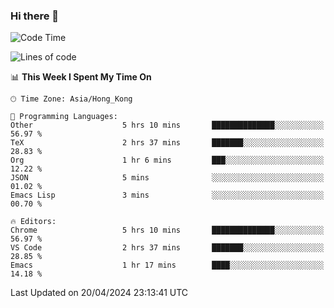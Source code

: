 ### Hi there 👋

<!--
**nicehiro/nicehiro** is a ✨ _special_ ✨ repository because its `README.md` (this file) appears on your GitHub profile.

Here are some ideas to get you started:

- 🔭 I’m currently working on ...
- 🌱 I’m currently learning ...
- 👯 I’m looking to collaborate on ...
- 🤔 I’m looking for help with ...
- 💬 Ask me about ...
- 📫 How to reach me: ...
- 😄 Pronouns: ...
- ⚡ Fun fact: ...
-->

<!--START_SECTION:waka-->
![Code Time](http://img.shields.io/badge/Code%20Time-313%20hrs%2040%20mins-blue)

![Lines of code](https://img.shields.io/badge/From%20Hello%20World%20I%27ve%20Written-2.6%20million%20lines%20of%20code-blue)

📊 **This Week I Spent My Time On** 

```text
🕑︎ Time Zone: Asia/Hong_Kong

💬 Programming Languages: 
Other                    5 hrs 10 mins       ██████████████░░░░░░░░░░░   56.97 % 
TeX                      2 hrs 37 mins       ███████░░░░░░░░░░░░░░░░░░   28.83 % 
Org                      1 hr 6 mins         ███░░░░░░░░░░░░░░░░░░░░░░   12.22 % 
JSON                     5 mins              ░░░░░░░░░░░░░░░░░░░░░░░░░   01.02 % 
Emacs Lisp               3 mins              ░░░░░░░░░░░░░░░░░░░░░░░░░   00.70 % 

🔥 Editors: 
Chrome                   5 hrs 10 mins       ██████████████░░░░░░░░░░░   56.97 % 
VS Code                  2 hrs 37 mins       ███████░░░░░░░░░░░░░░░░░░   28.85 % 
Emacs                    1 hr 17 mins        ████░░░░░░░░░░░░░░░░░░░░░   14.18 % 
```


 Last Updated on 20/04/2024 23:13:41 UTC
<!--END_SECTION:waka-->
